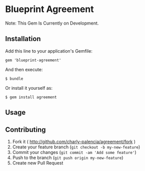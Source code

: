 # Blueprint Agreement

Note: This Gem Is Currently on Development. 

## Installation

Add this line to your application's Gemfile:

    gem 'blueprint-agreement'

And then execute:

    $ bundle

Or install it yourself as:

    $ gem install agreement

## Usage


## Contributing

1. Fork it ( http://github.com/charly-palencia/agreement/fork )
2. Create your feature branch (`git checkout -b my-new-feature`)
3. Commit your changes (`git commit -am 'Add some feature'`)
4. Push to the branch (`git push origin my-new-feature`)
5. Create new Pull Request
